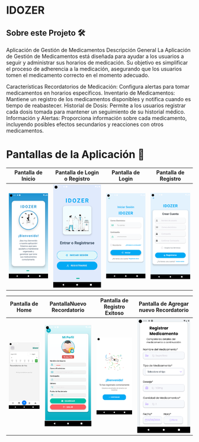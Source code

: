 # IDOZER

## Sobre este Projeto 🛠️

Aplicación de Gestión de Medicamentos
Descripción General
La Aplicación de Gestión de Medicamentos está diseñada para ayudar a los usuarios a seguir y administrar sus horarios de medicación. Su objetivo es simplificar el proceso de adherencia a la medicación, asegurando que los usuarios tomen el medicamento correcto en el momento adecuado.

Características
Recordatorios de Medicación: Configura alertas para tomar medicamentos en horarios específicos.
Inventario de Medicamentos: Mantiene un registro de los medicamentos disponibles y notifica cuando es tiempo de reabastecer.
Historial de Dosis: Permite a los usuarios registrar cada dosis tomada para mantener un seguimiento de su historial médico.
Información y Alertas: Proporciona información sobre cada medicamento, incluyendo posibles efectos secundarios y reacciones con otros medicamentos.


# Pantallas de la Aplicación 📸

| Pantalla de Inicio | Pantalla de Login o Registro | Pantalla de Login | Pantalla de Registro |
| :-----------------: | :---------------------------: | :----------------: | :-------------------: |
| <img src="./assets/screenshots/inicio.png" width="150"/> | <img src="./assets/screenshots/registro.png" width="150"/> | <img src="./assets/screenshots/login.png" width="150"/> | <img src="./assets/screenshots/crearcuenta.png" width="150"/> |

| Pantalla de Home | PantallaNuevo Recordatorio | Pantalla de Registro Exitoso |Pantalla de Agregar nuevo Recordatorio |
| :--------------: | :------------------------: | :--------------------------: |:------------------------------------: |
| <img src="./assets/screenshots/home.png" width="150"/> | <img src="./assets/screenshots/perfil.png" width="150"/> | <img src="./assets/screenshots/felicidades.png" width="150"/> |<img src="./assets/screenshots/recordatorio.png" width="150"/> |
